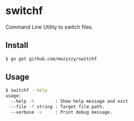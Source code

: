 # switchf
Command Line Utility to switch files.

## Install
```bash
$ go get github.com/mozzzzy/switchf
```

## Usage
```bash
$ switchf --help
usage:
  --help -h        : Show help message and exit
  --file -f string : Target file path.
  --verbose -v     : Print debug message.

```
